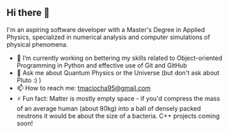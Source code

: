 ## Hi there 👋

I'm an aspiring software developer with a Master's Degree in Applied Physics, specialized in numerical analysis and computer simulations of physical phenomena.

- 🔭 I’m currently working on bettering my skills related to Object-oriented Programming in Python and effective use of Git and GitHub
- 💬 Ask me about Quantum Physics or the Universe (but don't ask about Pluto :) )
- 📫 How to reach me: tmaciocha95@gmail.com
- ⚡ Fun fact: Matter is mostly empty space - if you'd compress the mass of an average human (about 80kg) into a ball of densely packed neutrons it would be about the size of a bacteria.
C++ projects coming soon!
<!--
**TomekMaciocha/TomekMaciocha** is a ✨ _special_ ✨ repository because its `README.md` (this file) appears on your GitHub profile.

Here are some ideas to get you started:


- 🌱 I’m currently learning ...
- 👯 I’m looking to collaborate on ...
- 🤔 I’m looking for help with ...
-->
